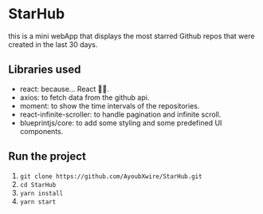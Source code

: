 # StarHub
this is a mini webApp that displays the most starred Github repos that were created in the last 30 days.

## Libraries used
* react: because... React 💪🏻.
* axios: to fetch data from the github api.
* moment: to show the time intervals of the repositories.
* react-infinite-scroller: to handle pagination and infinite scroll.
* blueprintjs/core: to add some styling and some predefined UI components.

## Run the project
1. `git clone https://github.com/AyoubXwire/StarHub.git`
2. `cd StarHub`
3. `yarn install`
4. `yarn start`
